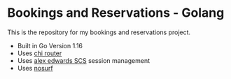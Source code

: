 # Bookings and Reservations - Golang

This is the repository for my bookings and reservations project.

- Built in Go Version 1.16
- Uses [chi router](https://github.com/go-chi/chi)
- Uses [alex edwards SCS](https://github.com/alexedwards/scs) session management
- Uses [nosurf](https://github.com/justinas/nosurf)